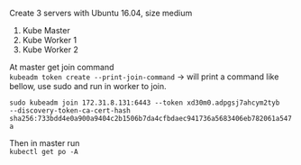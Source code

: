 Create 3 servers with Ubuntu 16.04, size medium   
1. Kube Master  
2. Kube Worker 1  
3. Kube Worker 2  

At master get join command   
```kubeadm token create --print-join-command``` -> will print a command like bellow, use sudo and run in worker to join.   

```sudo kubeadm join 172.31.8.131:6443 --token xd30m0.adpgsj7ahcym2tyb     --discovery-token-ca-cert-hash sha256:733bdd4e0a900a9404c2b1506b7da4cfbdaec941736a5683406eb782061a547a ```

Then in master run  
```kubectl get po -A```
